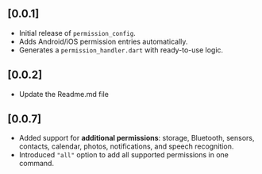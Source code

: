 ## [0.0.1]

- Initial release of `permission_config`.
- Adds Android/iOS permission entries automatically.
- Generates a `permission_handler.dart` with ready-to-use logic.

## [0.0.2]

- Update the Readme.md file

## [0.0.7]

- Added support for **additional permissions**: storage, Bluetooth, sensors, contacts, calendar, photos, notifications, and speech recognition.
- Introduced `"all"` option to add all supported permissions in one command.
